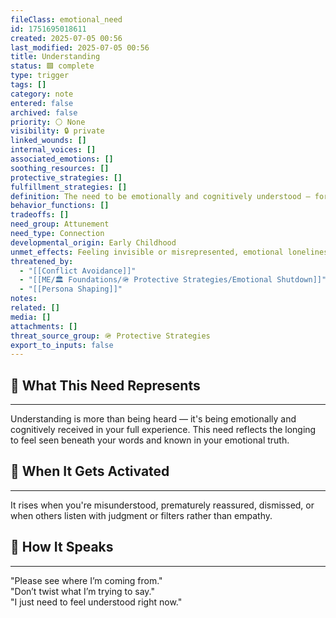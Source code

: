 ```yaml
---
fileClass: emotional_need
id: 1751695018611
created: 2025-07-05 00:56
last_modified: 2025-07-05 00:56
title: Understanding
status: 🟩 complete
type: trigger
tags: []
category: note
entered: false
archived: false
priority: ⚪ None
visibility: 🔒 private
linked_wounds: []
internal_voices: []
associated_emotions: []
soothing_resources: []
protective_strategies: []
fulfillment_strategies: []
definition: The need to be emotionally and cognitively understood — for someone to grasp not just what you're saying, but where you're coming from.
behavior_functions: []
tradeoffs: []
need_group: Attunement
need_type: Connection
developmental_origin: Early Childhood
unmet_effects: Feeling invisible or misrepresented, emotional loneliness, resentment, or withdrawal due to chronic misattunement.
threatened_by:
  - "[[Conflict Avoidance]]"
  - "[[ME/🏛️ Foundations/🪖 Protective Strategies/Emotional Shutdown]]"
  - "[[Persona Shaping]]"
notes: 
related: []
media: []
attachments: []
threat_source_group: 🪖 Protective Strategies
export_to_inputs: false
---
```


## 🌱 What This Need Represents
---
Understanding is more than being heard — it's being emotionally and cognitively received in your full experience. This need reflects the longing to feel seen beneath your words and known in your emotional truth.

## 📌 When It Gets Activated
---
It rises when you're misunderstood, prematurely reassured, dismissed, or when others listen with judgment or filters rather than empathy.

## 💬 How It Speaks
---
"Please see where I’m coming from."  
"Don’t twist what I’m trying to say."  
"I just need to feel understood right now."
